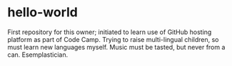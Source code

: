 # hello-world
First repository for this owner; initiated to learn use of GitHub hosting platform as part of Code Camp.
Trying to raise multi-lingual children, so must learn new languages myself. 
Music must be tasted, but never from a can.
Esemplastician.
